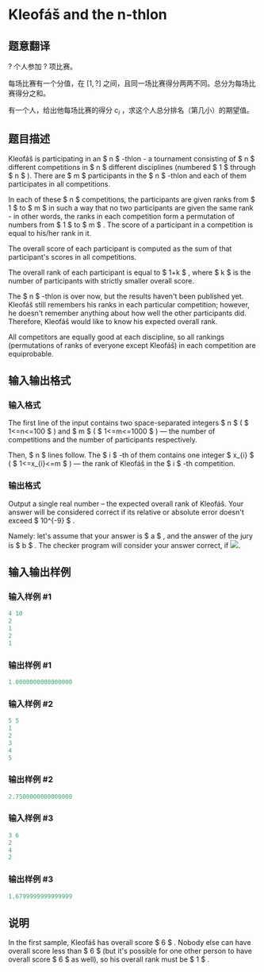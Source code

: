 # Kleofáš and the n-thlon

## 题意翻译

$?$ 个人参加 $?$ 项比赛。

每场比赛有一个分值，在 $[1,?]$ 之间，且同一场比赛得分两两不同。总分为每场比赛得分之和。

有一个人，给出他每场比赛的得分 $c_i$ ，求这个人总分排名（第几小）的期望值。

## 题目描述

Kleofáš is participating in an $ n $ -thlon - a tournament consisting of $ n $ different competitions in $ n $ different disciplines (numbered $ 1 $ through $ n $ ). There are $ m $ participants in the $ n $ -thlon and each of them participates in all competitions.

In each of these $ n $ competitions, the participants are given ranks from $ 1 $ to $ m $ in such a way that no two participants are given the same rank - in other words, the ranks in each competition form a permutation of numbers from $ 1 $ to $ m $ . The score of a participant in a competition is equal to his/her rank in it.

The overall score of each participant is computed as the sum of that participant's scores in all competitions.

The overall rank of each participant is equal to $ 1+k $ , where $ k $ is the number of participants with strictly smaller overall score.

The $ n $ -thlon is over now, but the results haven't been published yet. Kleofáš still remembers his ranks in each particular competition; however, he doesn't remember anything about how well the other participants did. Therefore, Kleofáš would like to know his expected overall rank.

All competitors are equally good at each discipline, so all rankings (permutations of ranks of everyone except Kleofáš) in each competition are equiprobable.

## 输入输出格式

### 输入格式

The first line of the input contains two space-separated integers $ n $ ( $ 1<=n<=100 $ ) and $ m $ ( $ 1<=m<=1000 $ ) — the number of competitions and the number of participants respectively.

Then, $ n $ lines follow. The $ i $ -th of them contains one integer $ x_{i} $ ( $ 1<=x_{i}<=m $ ) — the rank of Kleofáš in the $ i $ -th competition.

### 输出格式

Output a single real number – the expected overall rank of Kleofáš. Your answer will be considered correct if its relative or absolute error doesn't exceed $ 10^{-9} $ .

Namely: let's assume that your answer is $ a $ , and the answer of the jury is $ b $ . The checker program will consider your answer correct, if ![](https://cdn.luogu.com.cn/upload/vjudge_pic/CF601C/d8d110e69d298146d951837cc2710d1c4cc74a7d.png).

## 输入输出样例

### 输入样例 #1

```cpp
4 10
2
1
2
1

```
### 输出样例 #1

```cpp
1.0000000000000000

```
### 输入样例 #2

```cpp
5 5
1
2
3
4
5

```
### 输出样例 #2

```cpp
2.7500000000000000

```
### 输入样例 #3

```cpp
3 6
2
4
2

```
### 输出样例 #3

```cpp
1.6799999999999999

```
## 说明

In the first sample, Kleofáš has overall score $ 6 $ . Nobody else can have overall score less than $ 6 $ (but it's possible for one other person to have overall score $ 6 $ as well), so his overall rank must be $ 1 $ .

